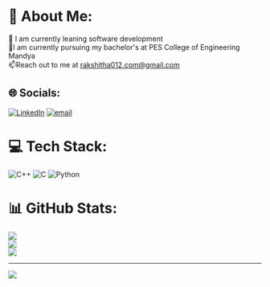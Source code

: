 # 💫 About Me:
🌱 I am currently leaning  software development<br>🔸I am currently pursuing my bachelor's at PES College of Engineering Mandya<br>📫Reach out to me at rakshitha012.com@gmail.com


## 🌐 Socials:
[![LinkedIn](https://img.shields.io/badge/LinkedIn-%230077B5.svg?logo=linkedin&logoColor=white)](https://linkedin.com/in/https://www.linkedin.com/in/rakshithabr-tech) [![email](https://img.shields.io/badge/Email-D14836?logo=gmail&logoColor=white)](mailto:rakshithabr012@gmail.com) 

# 💻 Tech Stack:
![C++](https://img.shields.io/badge/c++-%2300599C.svg?style=flat-square&logo=c%2B%2B&logoColor=white) ![C](https://img.shields.io/badge/c-%2300599C.svg?style=flat-square&logo=c&logoColor=white) ![Python](https://img.shields.io/badge/python-3670A0?style=flat-square&logo=python&logoColor=ffdd54)
# 📊 GitHub Stats:
![](https://github-readme-stats.vercel.app/api?username=rakshithabr-developer&theme=dark&hide_border=false&include_all_commits=true&count_private=true)<br/>
![](https://nirzak-streak-stats.vercel.app/?user=rakshithabr-developer&theme=dark&hide_border=false)<br/>
![](https://github-readme-stats.vercel.app/api/top-langs/?username=rakshithabr-developer&theme=dark&hide_border=false&include_all_commits=true&count_private=true&layout=compact)

---
[![](https://visitcount.itsvg.in/api?id=rakshithabr-developer&icon=0&color=0)](https://visitcount.itsvg.in)

<!-- Proudly created with GPRM ( https://gprm.itsvg.in ) -->
